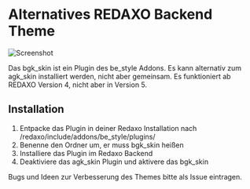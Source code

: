 Alternatives REDAXO Backend Theme
=================================

![Screenshot](https://raw.github.com/georgkaser/bgk_skin/master/bgk_skin-screenshot.png)

Das bgk_skin ist ein Plugin des be_style Addons. Es kann alternativ zum agk_skin installiert werden, nicht aber gemeinsam. Es funktioniert ab REDAXO Version 4, nicht aber in Version 5.

## Installation

1. Entpacke das Plugin in deiner Redaxo Installation nach /redaxo/include/addons/be_style/plugins/
2. Benenne den Ordner um, er muss bgk_skin heißen
3. Installiere das Plugin im Redaxo Backend
4. Deaktiviere das agk_skin Plugin und aktivere das bgk_skin

Bugs und Ideen zur Verbesserung des Themes bitte als Issue eintragen.
